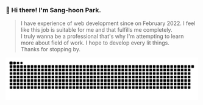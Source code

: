 
</br>

### 👋  Hi there! I'm Sang-hoon Park.<br/>
> I have experience of web development since on February 2022. I feel like this job is suitable for me and that fulfills me completely.</br>
> I truly wanna be a professional that's why I'm attempting to learn more about field of work. I hope to develop every lit things.</br>
> Thanks for stopping by.

![snake svg](https://github.com/iamhoonpark/iamhoonpark/blob/output/github-contribution-grid-snake.svg)
